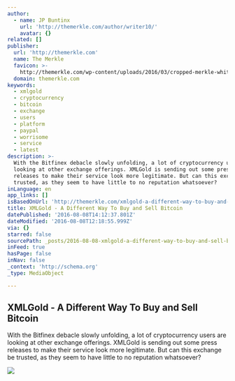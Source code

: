 ```yaml
---
author:
  - name: JP Buntinx
    url: 'http://themerkle.com/author/writer10/'
    avatar: {}
related: []
publisher:
  url: 'http://themerkle.com'
  name: The Merkle
  favicon: >-
    http://themerkle.com/wp-content/uploads/2016/03/cropped-merkle-white-1-192x192.png
  domain: themerkle.com
keywords:
  - xmlgold
  - cryptocurrency
  - bitcoin
  - exchange
  - users
  - platform
  - paypal
  - worrisome
  - service
  - latest
description: >-
  With the Bitfinex debacle slowly unfolding, a lot of cryptocurrency users are
  looking at other exchange offerings. XMLGold is sending out some press
  releases to make their service look more legitimate. But can this exchange be
  trusted, as they seem to have little to no reputation whatsoever?
inLanguage: en
app_links: []
isBasedOnUrl: 'http://themerkle.com/xmlgold-a-different-way-to-buy-and-sell-bitcoin/'
title: XMLGold - A Different Way To Buy and Sell Bitcoin
datePublished: '2016-08-08T14:12:37.801Z'
dateModified: '2016-08-08T12:18:55.999Z'
via: {}
starred: false
sourcePath: _posts/2016-08-08-xmlgold-a-different-way-to-buy-and-sell-bitcoin.md
inFeed: true
hasPage: false
inNav: false
_context: 'http://schema.org'
_type: MediaObject

---
```

<article style=""><h1>XMLGold - A Different Way To Buy and Sell Bitcoin</h1><p>With the Bitfinex debacle slowly unfolding, a lot of cryptocurrency users are looking at other exchange offerings. XMLGold is sending out some press releases to make their service look more legitimate. But can this exchange be trusted, as they seem to have little to no reputation whatsoever?</p><img src="http://themerkle.com/wp-content/uploads/2016/08/XMLGold.png" /></article>